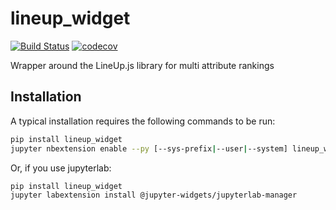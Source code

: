 
# lineup_widget

[![Build Status](https://travis-ci.org/sgratzl/lineup_widget.svg?branch=master)](https://travis-ci.org/sgratzl/lineup_widget)
[![codecov](https://codecov.io/gh/sgratzl/lineup_widget/branch/master/graph/badge.svg)](https://codecov.io/gh/sgratzl/lineup_widget)


Wrapper around the LineUp.js library for multi attribute rankings

## Installation

A typical installation requires the following commands to be run:

```bash
pip install lineup_widget
jupyter nbextension enable --py [--sys-prefix|--user|--system] lineup_widget
```

Or, if you use jupyterlab:

```bash
pip install lineup_widget
jupyter labextension install @jupyter-widgets/jupyterlab-manager
```
